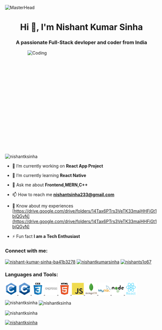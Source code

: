 ![MasterHead](https://raw.githubusercontent.com/simon-zerisenay/simon-zerisenay/main/work.gif)
<h1 align="center">Hi 👋, I'm Nishant Kumar Sinha</h1>
<h3 align="center">A passionate Full-Stack devloper and coder from India</h3>
<img align = "right" alt = "Coding" width = "430" height="340" src ="https://i.pinimg.com/originals/54/c9/af/54c9af226721e95539a5cd9592d635bb.gif">

<p align="left"> <img src="https://komarev.com/ghpvc/?username=nishantksinha&label=Profile%20views&color=0e75b6&style=flat" alt="nishantksinha" /> </p>


- 🔭 I’m currently working on **React App Project**

- 🌱 I’m currently learning **React Native**

- 💬 Ask me about **Frontend,MERN,C++**

- 📫 How to reach me **nishantsinha233@gmail.com**

- 📄 Know about my experiences [https://drive.google.com/drive/folders/14Tax6PTrs3VeTK33majHHFiGt1bjQGyN](https://drive.google.com/drive/folders/14Tax6PTrs3VeTK33majHHFiGt1bjQGyN)

- ⚡ Fun fact **I am a Tech Enthusiast**

<h3 align="left">Connect with me:</h3>
<p align="left">
<a href="https://linkedin.com/in/nishant-kumar-sinha-ba41b3278" target="blank"><img align="center" src="https://raw.githubusercontent.com/rahuldkjain/github-profile-readme-generator/master/src/images/icons/Social/linked-in-alt.svg" alt="nishant-kumar-sinha-ba41b3278" height="30" width="40" /></a>
<a href="https://www.leetcode.com/nishantkumarsinha" target="blank"><img align="center" src="https://raw.githubusercontent.com/rahuldkjain/github-profile-readme-generator/master/src/images/icons/Social/leet-code.svg" alt="nishantkumarsinha" height="30" width="40" /></a>
<a href="https://auth.geeksforgeeks.org/user/nishants1o67" target="blank"><img align="center" src="https://raw.githubusercontent.com/rahuldkjain/github-profile-readme-generator/master/src/images/icons/Social/geeks-for-geeks.svg" alt="nishants1o67" height="30" width="40" /></a>
</p>

<h3 align="left">Languages and Tools:</h3>
<p align="left"> <a href="https://www.cprogramming.com/" target="_blank" rel="noreferrer"> <img src="https://raw.githubusercontent.com/devicons/devicon/master/icons/c/c-original.svg" alt="c" width="40" height="40"/> </a> <a href="https://www.w3schools.com/cpp/" target="_blank" rel="noreferrer"> <img src="https://raw.githubusercontent.com/devicons/devicon/master/icons/cplusplus/cplusplus-original.svg" alt="cplusplus" width="40" height="40"/> </a> <a href="https://www.w3schools.com/css/" target="_blank" rel="noreferrer"> <img src="https://raw.githubusercontent.com/devicons/devicon/master/icons/css3/css3-original-wordmark.svg" alt="css3" width="40" height="40"/> </a> <a href="https://expressjs.com" target="_blank" rel="noreferrer"> <img src="https://raw.githubusercontent.com/devicons/devicon/master/icons/express/express-original-wordmark.svg" alt="express" width="40" height="40"/> </a> <a href="https://www.w3.org/html/" target="_blank" rel="noreferrer"> <img src="https://raw.githubusercontent.com/devicons/devicon/master/icons/html5/html5-original-wordmark.svg" alt="html5" width="40" height="40"/> </a> <a href="https://developer.mozilla.org/en-US/docs/Web/JavaScript" target="_blank" rel="noreferrer"> <img src="https://raw.githubusercontent.com/devicons/devicon/master/icons/javascript/javascript-original.svg" alt="javascript" width="40" height="40"/> </a> <a href="https://www.mongodb.com/" target="_blank" rel="noreferrer"> <img src="https://raw.githubusercontent.com/devicons/devicon/master/icons/mongodb/mongodb-original-wordmark.svg" alt="mongodb" width="40" height="40"/> </a> <a href="https://www.mysql.com/" target="_blank" rel="noreferrer"> <img src="https://raw.githubusercontent.com/devicons/devicon/master/icons/mysql/mysql-original-wordmark.svg" alt="mysql" width="40" height="40"/> </a> <a href="https://nodejs.org" target="_blank" rel="noreferrer"> <img src="https://raw.githubusercontent.com/devicons/devicon/master/icons/nodejs/nodejs-original-wordmark.svg" alt="nodejs" width="40" height="40"/> </a> <a href="https://reactjs.org/" target="_blank" rel="noreferrer"> <img src="https://raw.githubusercontent.com/devicons/devicon/master/icons/react/react-original-wordmark.svg" alt="react" width="40" height="40"/> </a> </p>

<p><img align="left" src="https://github-readme-stats.vercel.app/api/top-langs?username=nishantksinha&show_icons=true&locale=en&layout=compact" alt="nishantksinha" /></p>

<p>&nbsp;<img align="center" src="https://github-readme-stats.vercel.app/api?username=nishantksinha&show_icons=true&locale=en" alt="nishantksinha" /></p>

<p><img align="center" src="https://github-readme-streak-stats.herokuapp.com/?user=nishantksinha&" alt="nishantksinha" /></p>
<p align="left"> <a href="https://github.com/ryo-ma/github-profile-trophy"><img src="https://github-profile-trophy.vercel.app/?username=nishantksinha" alt="nishantksinha" /></a> </p>
